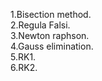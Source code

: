 1.Bisection method.<br>
2.Regula Falsi.<br>
3.Newton raphson.<br>
4.Gauss elimination.<br>
5.RK1.<br>
6.RK2.

